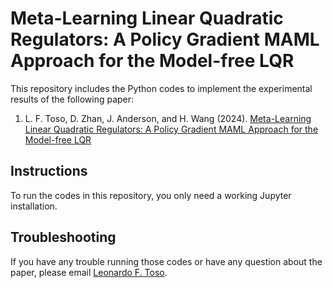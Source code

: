 # Meta-Learning Linear Quadratic Regulators: A Policy Gradient MAML Approach for the Model-free LQR

This repository includes the Python codes to implement the experimental results of the following paper:

1) L. F. Toso, D. Zhan, J. Anderson, and  H. Wang (2024). [Meta-Learning Linear Quadratic Regulators: A Policy Gradient MAML Approach for the Model-free LQR](https://github.com/jd-anderson/MAML-LQR/blob/main/MAML_LQR_technical_report.pdf)

## Instructions

To run the codes in this repository, you only need a working Jupyter installation.

## Troubleshooting

If you have any trouble running those codes or have any question about the paper, please email [Leonardo F. Toso](mailto:lt2879@columbia.edu).
